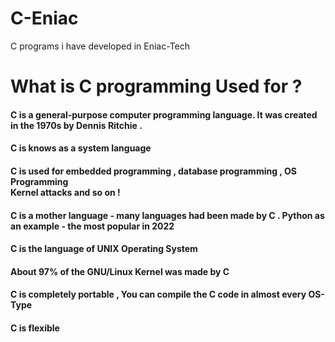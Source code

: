 # C-Eniac
C programs i have developed in Eniac-Tech

# What is C programming Used for ? 

<h4>C is a general-purpose computer programming language. It was created in the 1970s by Dennis Ritchie . </h4>
<h4>C is knows as a system language</h4>
<h4>C is used for embedded programming , database programming , OS Programming <br / > Kernel attacks and so on !</h4>
<h4>C is a mother language - many languages had been made by C . Python as an example - the most popular in 2022</h4>
<h4>C is the language of UNIX Operating System </h4>
<h4>About 97% of the GNU/Linux Kernel was made by C</h4>
<h4>C is completely portable , You can compile the C code in almost every OS-Type </h4>
<h4>C is flexible</h4>
